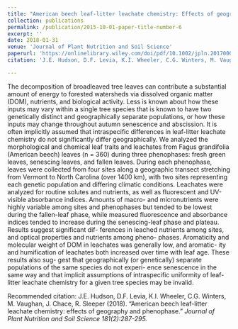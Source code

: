 ```yaml
---
title: "American beech leaf‐litter leachate chemistry: Effects of geography and phenophase"
collection: publications
permalink: /publication/2015-10-01-paper-title-number-6
excerpt: ''
date: 2018-01-31
venue: 'Journal of Plant Nutrition and Soil Science'
paperurl: 'https://onlinelibrary.wiley.com/doi/pdf/10.1002/jpln.201700074'
citation: 'J.E. Hudson, D.F. Levia, K.I. Wheeler, C.G. Winters, M. Vaughan, J. Chace, R. Sleeper (2018). &quot;American beech leaf-litter leachate chemistry: effects of geography and phenophase.&quot; <i>Journal of Plant Nutrition and Soil Science<i> 181(2):287-295.'

---
```

The decomposition of broadleaved tree leaves can contribute a substantial amount of energy to forested watersheds via dissolved organic matter (DOM), nutrients, and biological activity. Less is known about how these inputs may vary within a single tree species that is known to have two genetically distinct and geographically separate populations, or how these inputs may change throughout autumn senescence and abscission. It is often implicitly assumed that intraspecific differences in leaf-litter leachate chemistry do not significantly differ geographically. We analyzed the morphological and chemical leaf traits and leachates from Fagus grandifolia (American beech) leaves (n = 360) during three phenophases: fresh green leaves, senescing leaves, and fallen leaves. During each phenophase, leaves were collected from four sites along a geographic transect stretching from Vermont to North Carolina (over 1400 km), with two sites representing each genetic population and differing climatic conditions. Leachates were analyzed for routine solutes and nutrients, as well as fluorescent and UV-visible absorbance indices. Amounts of macro- and micronutrients were highly variable among sites and phenophases but tended to be lowest during the fallen-leaf phase, while measured fluorescence and absorbance indices tended to increase during the senescing-leaf phase and plateau. Results suggest significant dif- ferences in leached nutrients among sites, and optical properties and nutrients among pheno- phases. Aromaticity and molecular weight of DOM in leachates was generally low, and aromatic- ity and humification of leachates both increased over time with leaf age. These results also sug- gest that geographically (or genetically) separate populations of the same species do not experi- ence senescence in the same way and that implicit assumptions of intraspecific uniformity of leaf-litter leachate chemistry for a given tree species may be invalid.


Recommended citation: J.E. Hudson, D.F. Levia, K.I. Wheeler, C.G. Winters, M. Vaughan, J. Chace, R. Sleeper (2018). “American beech leaf-litter leachate chemistry: effects of geography and phenophase.” <i>Journal of Plant Nutrition and Soil Science<i> 181(2):287-295.
